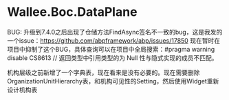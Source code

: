 # Wallee.Boc.DataPlane


BUG:
升级到7.4.0之后出现了仓储方法FindAsync签名不一致的bug，这是我发的一个issue：https://github.com/abpframework/abp/issues/17850
现在暂时在项目中抑制了这个BUG，具体查询可以在项目中全局搜索：#pragma warning disable CS8613 // 返回类型中引用类型的为 Null 性与隐式实现的成员不匹配。

机构层级之前新增了一个字典表，现在看来是没有必要的。现在需要删除OrganizationUnitHierarchy表，和机构可见性的Setting，然后使用Widget重新设计机构表
